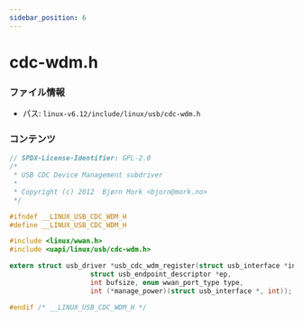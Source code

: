 ```yaml
---
sidebar_position: 6
---
```

# cdc-wdm.h

### ファイル情報

- パス: `linux-v6.12/include/linux/usb/cdc-wdm.h`

### コンテンツ

```h
// SPDX-License-Identifier: GPL-2.0
/*
 * USB CDC Device Management subdriver
 *
 * Copyright (c) 2012  Bjørn Mork <bjorn@mork.no>
 */

#ifndef __LINUX_USB_CDC_WDM_H
#define __LINUX_USB_CDC_WDM_H

#include <linux/wwan.h>
#include <uapi/linux/usb/cdc-wdm.h>

extern struct usb_driver *usb_cdc_wdm_register(struct usb_interface *intf,
					struct usb_endpoint_descriptor *ep,
					int bufsize, enum wwan_port_type type,
					int (*manage_power)(struct usb_interface *, int));

#endif /* __LINUX_USB_CDC_WDM_H */

```

